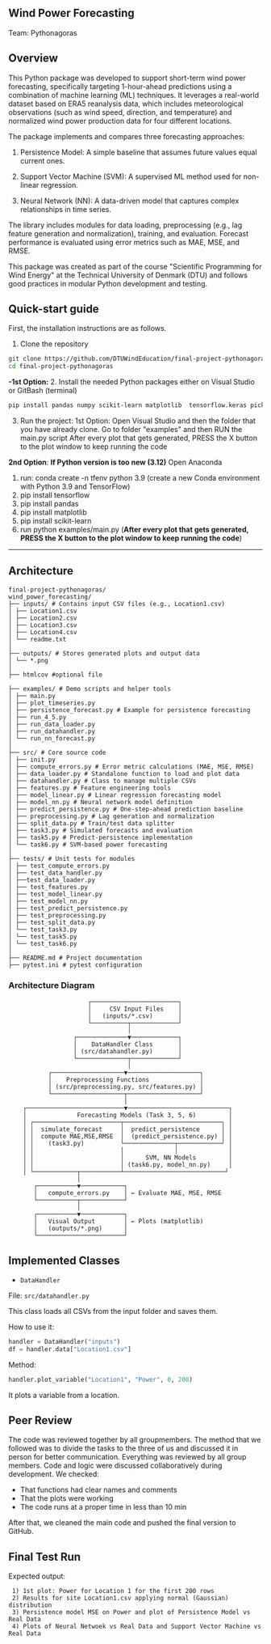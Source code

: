 ## Wind Power Forecasting
Team: Pythonagoras

## Overview

This Python package was developed to support short-term wind power forecasting, specifically targeting 1-hour-ahead predictions using a combination of machine learning (ML) techniques. It leverages a real-world dataset based on ERA5 reanalysis data, which includes meteorological observations (such as wind speed, direction, and temperature) and normalized wind power production data for four different locations.

The package implements and compares three forecasting approaches:

 1) Persistence Model: A simple baseline that assumes future values equal current ones.

 2) Support Vector Machine (SVM): A supervised ML method used for non-linear regression.

 3) Neural Network (NN): A data-driven model that captures complex relationships in time series.

The library includes modules for data loading, preprocessing (e.g., lag feature generation and normalization), training, and evaluation. Forecast performance is evaluated using error metrics such as MAE, MSE, and RMSE.

This package was created as part of the course "Scientific Programming for Wind Energy" at the Technical University of Denmark (DTU) and follows good practices in modular Python development and testing.

## Quick-start guide

First, the installation instructions are as follows.

1. Clone the repository
 
```bash
git clone https://github.com/DTUWindEducation/final-project-pythonagoras.git
cd final-project-pythonagoras
```

**-1st Option:**
2. Install the needed Python packages either on Visual Studio or GitBash (terminal)

```bash
pip install pandas numpy scikit-learn matplotlib  tensorflow.keras pickle 
```

3. Run the project:
   1st Option: Open Visual Studio and then the folder that you have already clone. Go to folder "examples" and then RUN the main.py script
   After every plot that gets generated, PRESS the X button to the plot window to keep running the code

**2nd Option**: **If Python version is too new (3.12)**
Open Anaconda 
   1) run: conda create -n tfenv python 3.9 (create a new Conda environment with Python 3.9 and TensorFlow)
   2) pip install tensorflow
   3) pip install pandas
   4) pip install matplotlib
   5) pip install scikit-learn
   6) run python examples/main.py (**After every plot that gets generated, PRESS the X button to the plot window to keep running the code**)

--------------------------------------------------------------------------------------------------------------------------------
## Architecture

```
final-project-pythonagoras/
wind_power_forecasting/
├── inputs/ # Contains input CSV files (e.g., Location1.csv)
│ ├── Location1.csv
│ ├── Location2.csv
│ ├── Location3.csv
│ ├── Location4.csv
│ └── readme.txt
│
├── outputs/ # Stores generated plots and output data
│ └── *.png
│
├── htmlcov #optional file

├── examples/ # Demo scripts and helper tools
│ ├── main.py
│ ├── plot_timeseries.py
│ ├── persistence_forecast.py # Example for persistence forecasting
│ ├── run_4_5.py
│ ├── run_data_loader.py
│ ├── run_datahandler.py
│ └── run_nn_forecast.py
│
├── src/ # Core source code
│ ├── init.py
│ ├── compute_errors.py # Error metric calculations (MAE, MSE, RMSE)
│ ├── data_loader.py # Standalone function to load and plot data
│ ├── datahandler.py # Class to manage multiple CSVs
│ ├── features.py # Feature engineering tools
│ ├── model_linear.py # Linear regression forecasting model
│ ├── model_nn.py # Neural network model definition
│ ├── predict_persistence.py # One-step-ahead prediction baseline
│ ├── preprocessing.py # Lag generation and normalization
│ ├── split_data.py # Train/test data splitter
│ ├── task3.py # Simulated forecasts and evaluation
│ ├── task5.py # Predict-persistence implementation
│ └── task6.py # SVM-based power forecasting
│
├── tests/ # Unit tests for modules
│ ├── test_compute_errors.py
│ ├── test_data_handler.py
│ ├──test_data_loader.py
│ ├── test_features.py
│ ├── test_model_linear.py
│ ├── test_model_nn.py
│ ├── test_predict_persistence.py
│ ├── test_preprocessing.py
│ ├── test_split_data.py
│ └── test_task3.py
│ └── test_task5.py
│ └── test_task6.py
│
├── README.md # Project documentation
├── pytest.ini # pytest configuration

```

### Architecture Diagram

```text
                      ┌────────────────────────┐
                      │     CSV Input Files    │
                      │   (inputs/*.csv)       │
                      └──────────┬─────────────┘
                                 │
                  ┌──────────────▼─────────────┐
                  │    DataHandler Class       │
                  │ (src/datahandler.py)       │
                  └──────────────┬─────────────┘
                                 │
           ┌────────────────────▼────────────────────┐
           │    Preprocessing Functions              │
           │ (src/preprocessing.py, src/features.py) │
           └────────────────────┬────────────────────┘
                                │
    ┌───────────────────────────▼────────────────────────────┐
    │              Forecasting Models (Task 3, 5, 6)         │
    │ ┌────────────────────────┬───────────────────────────┐ │
    │ │  simulate_forecast     │  predict_persistence      │ │
    │ │  compute MAE,MSE,RMSE  │  (predict_persistence.py) │ │
    │ │    (task3.py)          └──────────────┬────────────┘ │
    │ │                        │              │              │
    │ │                        │      SVM, NN Models         │
    │ │                        │ (task6.py, model_nn.py)     │
    │ └────────────┬───────────┴────────────────────────────┘
                   │
       ┌───────────▼────────────┐
       │   compute_errors.py    │ ← Evaluate MAE, MSE, RMSE
       └───────────┬────────────┘
                   │
       ┌───────────▼────────────┐
       │   Visual Output        │ ← Plots (matplotlib)
       │   (outputs/*.png)      │
       └────────────────────────┘

```

##  Implemented Classes

- `DataHandler`

File: `src/datahandler.py`

This class loads all CSVs from the input folder and saves them.

How to use it:

```python
handler = DataHandler("inputs")
df = handler.data["Location1.csv"]
```

Method:

```python
handler.plot_variable("Location1", "Power", 0, 200)
```

It plots a variable from a location.


## Peer Review

The code was reviewed together by all groupmembers. The method that we followed was to divide the tasks to the three of us and discussed it in person for better communication.
Everything was reviewed by all group members. Code and logic were discussed collaboratively during development.
We checked:

- That functions had clear names and comments
- That the plots were working
- The code runs at a proper time in less than 10 min
  
After that, we cleaned the main code and pushed the final version to GitHub.

## Final Test Run

Expected output:

```
 1) 1st plot: Power for Location 1 for the first 200 rows
 2) Results for site Location1.csv applying normal (Gaussian) distribution
 3) Persistence model MSE on Power and plot of Persistence Model vs Real Data
 4) Plots of Neural Netwoek vs Real Data and Support Vector Machine vs Real Data
```




